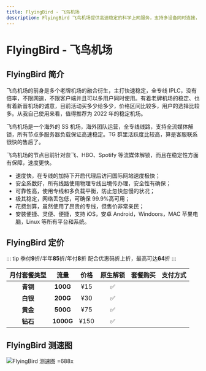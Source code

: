 ```yaml
---
title: FlyingBird - 飞鸟机场
description: FlyingBird 飞鸟机场提供高速稳定的科学上网服务，支持多设备同时连接，解锁Netflix、HBO Max、YouTube、Spotify等全球流媒体，采用专线线路，保障安全、稳定和流畅的连接体验。
---
```


# FlyingBird - 飞鸟机场

<!-- :::tip FlyingBird 520&618 活动继续启航！

- 月/季/半年付 85折 , 优惠码：**`fb2561885`** 可重复使用5次
- 年付8折（站内折上折，高达64折 ）优惠码：**`fb2561880`** 可重复使用5次

**活动时间：即日至2025年6月20号23点59分**

:::

<Links
  :items="[
    {
      name: 'FlyingBird 520&618 活动继续启航！',
      desc: '活动时间：即日至2025年6月20号23点59分',
      link: 'https://itheo.top/flyingbird',
      image: { src: 'https://i.theojs.cn/logo/flyingbird.webp', alt: 'FlyingBird logo' },
      rel: 'sponsored noreferrer'
    }
  ]"
/> -->

## FlyingBird 简介 <Pill name="FlyingBird官网" link="https://itheo.top/flyingbird" image="https://i.theojs.cn/logo/flyingbird.webp" alt="FlyingBird logo" rel="sponsored noreferrer"/>

飞鸟机场的前身是多个老牌机场的融合衍生，主打快速稳定，全专线 IPLC，没有倍率，不限网速，不限客户端并且可以多用户同时使用。有着老牌机场的稳定、也有着新晋机场的诚意，目前活动买多少给多少，价格区间比较多，用户的选择比较多。从我自己使用来看，值得推荐为 2022 年的稳定机场。

飞鸟机场是一个海外的 SS 机场，海外团队运营，全专线线路，支持全流媒体解锁，所有节点多服务器负载保证高速稳定。TG 群里活跃度比较高，算是客服联系很快的售后了。

飞鸟机场的节点目前针对奈飞、HBO、Spotify 等流媒体解锁，而且在稳定性方面有保障，速度更快。

- 速度快，在专线的加持下开启代理后访问国际网站速度极快；
- 安全系数好，所有线路使用物理专线出境传办理，安全性有确保；
- 可靠性高，使用专线和多负载平衡，防止忽快忽慢的状况；
- 极其稳定，网络丢包低，可确保 99.9%高可用；
- 花费划算，虽然使用了昂贵的专线，但售价非常亲民；
- 安裝便捷、灵便、便捷，支持 iOS，安卓 Android，Windoors，MAC 苹果电脑，Linux 等所有平台和系统。

## FlyingBird 定价

::: tip
季付**9**折/半年**85**折/年付**8**折 配合优惠码折上折，最高可达**64**折
:::

| 月付套餐类型 |   流量    | 价格 | 原生解锁 |                                        套餐购买                                         |                                                                            支付方式                                                                             |
| :----------: | :-------: | :--: | :------: | :-------------------------------------------------------------------------------------: | :-------------------------------------------------------------------------------------------------------------------------------------------------------------: |
|   **青铜**   | **100G**  | ¥15  |    ✅    | <Pill name="立即购买" link="https://itheo.top/flyingbird" rel="sponsored noreferrer" /> | <iconify-icon icon="bi:alipay" style="color: #1677FF;font-size:24px"></iconify-icon> <iconify-icon icon="cryptocurrency-color:usdt" width="24" ></iconify-icon> |
|   **白银**   | **200G**  | ¥30  |    ✅    | <Pill name="立即购买" link="https://itheo.top/flyingbird" rel="sponsored noreferrer" /> | <iconify-icon icon="bi:alipay" style="color: #1677FF;font-size:24px"></iconify-icon> <iconify-icon icon="cryptocurrency-color:usdt" width="24" ></iconify-icon> |
|   **黄金**   | **500G**  | ¥75  |    ✅    | <Pill name="立即购买" link="https://itheo.top/flyingbird" rel="sponsored noreferrer" /> | <iconify-icon icon="bi:alipay" style="color: #1677FF;font-size:24px"></iconify-icon> <iconify-icon icon="cryptocurrency-color:usdt" width="24" ></iconify-icon> |
|   **钻石**   | **1000G** | ¥150 |    ✅    | <Pill name="立即购买" link="https://itheo.top/flyingbird" rel="sponsored noreferrer" /> | <iconify-icon icon="bi:alipay" style="color: #1677FF;font-size:24px"></iconify-icon> <iconify-icon icon="cryptocurrency-color:usdt" width="24" ></iconify-icon> |

## FlyingBird 测速图

![FlyingBird 测速图 =688x](https://i.theojs.cn/airport/flyingbird.webp)
